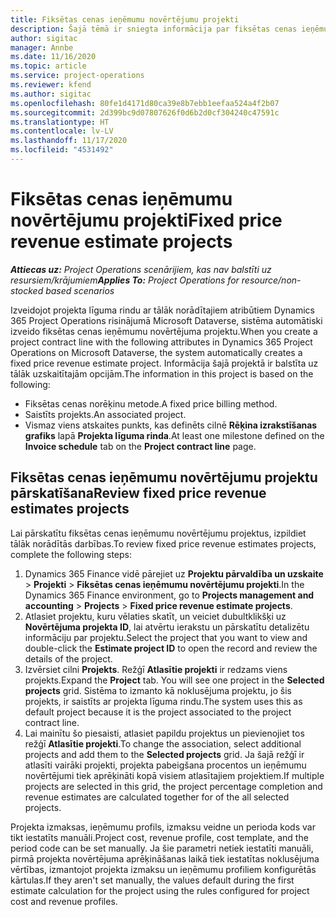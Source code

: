 ```yaml
---
title: Fiksētas cenas ieņēmumu novērtējumu projekti
description: Šajā tēmā ir sniegta informācija par fiksētas cenas ieņēmumiem projektos.
author: sigitac
manager: Annbe
ms.date: 11/16/2020
ms.topic: article
ms.service: project-operations
ms.reviewer: kfend
ms.author: sigitac
ms.openlocfilehash: 80fe1d4171d80ca39e8b7ebb1eefaa524a4f2b07
ms.sourcegitcommit: 2d399bc9d07807626f0d6b2d0cf304240c47591c
ms.translationtype: HT
ms.contentlocale: lv-LV
ms.lasthandoff: 11/17/2020
ms.locfileid: "4531492"
---
```

# <a name="fixed-price-revenue-estimate-projects"></a><span data-ttu-id="fb50e-103">Fiksētas cenas ieņēmumu novērtējumu projekti</span><span class="sxs-lookup"><span data-stu-id="fb50e-103">Fixed price revenue estimate projects</span></span> 

<span data-ttu-id="fb50e-104">_**Attiecas uz:** Project Operations scenārijiem, kas nav balstīti uz resursiem/krājumiem_</span><span class="sxs-lookup"><span data-stu-id="fb50e-104">_**Applies To:** Project Operations for resource/non-stocked based scenarios_</span></span>

<span data-ttu-id="fb50e-105">Izveidojot projekta līguma rindu ar tālāk norādītajiem atribūtiem Dynamics 365 Project Operations risinājumā Microsoft Dataverse, sistēma automātiski izveido fiksētas cenas ieņēmumu novērtējuma projektu.</span><span class="sxs-lookup"><span data-stu-id="fb50e-105">When you create a project contract line with the following attributes in Dynamics 365 Project Operations on Microsoft Dataverse, the system automatically creates a fixed price revenue estimate project.</span></span> <span data-ttu-id="fb50e-106">Informācija šajā projektā ir balstīta uz tālāk uzskaitītajām opcijām.</span><span class="sxs-lookup"><span data-stu-id="fb50e-106">The information in this project is based on the following:</span></span>

  - <span data-ttu-id="fb50e-107">Fiksētas cenas norēķinu metode.</span><span class="sxs-lookup"><span data-stu-id="fb50e-107">A fixed price billing method.</span></span>
  - <span data-ttu-id="fb50e-108">Saistīts projekts.</span><span class="sxs-lookup"><span data-stu-id="fb50e-108">An associated project.</span></span>
  - <span data-ttu-id="fb50e-109">Vismaz viens atskaites punkts, kas definēts cilnē **Rēķina izrakstīšanas grafiks** lapā **Projekta līguma rinda**.</span><span class="sxs-lookup"><span data-stu-id="fb50e-109">At least one milestone defined on the **Invoice schedule** tab on the **Project contract line** page.</span></span>

## <a name="review-fixed-price-revenue-estimates-projects"></a><span data-ttu-id="fb50e-110">Fiksētas cenas ieņēmumu novērtējumu projektu pārskatīšana</span><span class="sxs-lookup"><span data-stu-id="fb50e-110">Review fixed price revenue estimates projects</span></span>
<span data-ttu-id="fb50e-111">Lai pārskatītu fiksētas cenas ieņēmumu novērtējumu projektus, izpildiet tālāk norādītās darbības.</span><span class="sxs-lookup"><span data-stu-id="fb50e-111">To review fixed price revenue estimates projects, complete the following steps:</span></span>

1. <span data-ttu-id="fb50e-112">Dynamics 365 Finance vidē pārejiet uz **Projektu pārvaldība un uzskaite** > **Projekti** > **Fiksētas cenas ieņēmumu novērtējumu projekti**.</span><span class="sxs-lookup"><span data-stu-id="fb50e-112">In the Dynamics 365 Finance environment, go to **Projects management and accounting** > **Projects** > **Fixed price revenue estimate projects**.</span></span>
2. <span data-ttu-id="fb50e-113">Atlasiet projektu, kuru vēlaties skatīt, un veiciet dubultklikšķi uz **Novērtējuma projekta ID**, lai atvērtu ierakstu un pārskatītu detalizētu informāciju par projektu.</span><span class="sxs-lookup"><span data-stu-id="fb50e-113">Select the project that you want to view and double-click the **Estimate project ID** to open the record and review the details of the project.</span></span>
3. <span data-ttu-id="fb50e-114">Izvērsiet cilni **Projekts**. Režģī **Atlasītie projekti** ir redzams viens projekts.</span><span class="sxs-lookup"><span data-stu-id="fb50e-114">Expand the **Project** tab. You will see one project in the **Selected projects** grid.</span></span> <span data-ttu-id="fb50e-115">Sistēma to izmanto kā noklusējuma projektu, jo šis projekts, ir saistīts ar projekta līguma rindu.</span><span class="sxs-lookup"><span data-stu-id="fb50e-115">The system uses this as default project because it is the project associated to the project contract line.</span></span> 
4. <span data-ttu-id="fb50e-116">Lai mainītu šo piesaisti, atlasiet papildu projektus un pievienojiet tos režģī **Atlasītie projekti**.</span><span class="sxs-lookup"><span data-stu-id="fb50e-116">To change the association, select additional projects and add them to the **Selected projects** grid.</span></span> <span data-ttu-id="fb50e-117">Ja šajā režģī ir atlasīti vairāki projekti, projekta pabeigšana procentos un ieņēmumu novērtējumi tiek aprēķināti kopā visiem atlasītajiem projektiem.</span><span class="sxs-lookup"><span data-stu-id="fb50e-117">If multiple projects are selected in this grid, the project percentage completion and revenue estimates are calculated together for of the all selected projects.</span></span>

  <span data-ttu-id="fb50e-118">Projekta izmaksas, ieņēmumu profils, izmaksu veidne un perioda kods var tikt iestatīts manuāli.</span><span class="sxs-lookup"><span data-stu-id="fb50e-118">Project cost, revenue profile, cost template, and the period code can be set manually.</span></span> <span data-ttu-id="fb50e-119">Ja šie parametri netiek iestatīti manuāli, pirmā projekta novērtējuma aprēķināšanas laikā tiek iestatītas noklusējuma vērtības, izmantojot projekta izmaksu un ieņēmumu profiliem konfigurētās kārtulas.</span><span class="sxs-lookup"><span data-stu-id="fb50e-119">If they aren't set manually, the values default during the first estimate calculation for the project using the rules configured for project cost and revenue profiles.</span></span>

